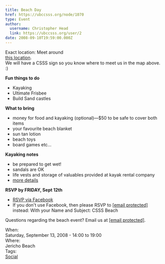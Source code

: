 ```yaml
---
title: Beach Day 
href: https://ubccsss.org/node/1070
type: Event
author:
  username: Christopher Head
  link: https://ubccsss.org/user/2
date: 2008-09-10T19:59:00.000Z
---
```


<div class="field field-name-body field-type-text-with-summary field-label-hidden"><div class="field-items"><div class="field-item even"><p>Exact location: Meet around<br>
<a href="https://maps.google.com/maps?f=q&amp;hl=en&amp;geocode=&amp;q=jericho+beach&amp;sll=49.263249,-123.24031&amp;sspn=0.007436,0.016136&amp;ie=UTF8&amp;ll=49.275771,-123.203087&amp;spn=0.000929,0.002017&amp;t=h&amp;z=19">this location</a>.<br>
We will have a CSSS sign so you know where to meet us in the map above. :)</p>
<p><b>Fun things to do</b></p>
<ul>
<li>Kayaking</li>
<li>Ultimate Frisbee</li>
<li>Build Sand castles</li>
</ul>
<p><b>What to bring</b></p>
<ul>
<li>money for food and kayaking (optional)&#x2014;$50 to be safe to cover both items</li>
<li>your favourite beach blanket</li>
<li>sun tan lotion</li>
<li>beach toys</li>
<li>board games etc...</li>
</ul>
<p><b>Kayaking notes</b></p>
<ul>
<li>be prepared to get wet!</li>
<li>sandals are OK</li>
<li>life vests and storage of valuables provided at kayak rental company</li>
<li><a href="http://www.ecomarine.com/equipment/buy/rates.html">more details</a></li>
</ul>
<p><b>RSVP by FRIDAY, Sept 12th</b></p>
<ul>
<li><a href="http://www.new.facebook.com/event.php?eid=24294509356">RSVP via Facebook</a></li>
<li>If you don&apos;t use Facebook, then please RSVP to <a href="/cdn-cgi/l/email-protection#26444347454e66524e4345534443084547"><span class="__cf_email__" data-cfemail="781a1d191b10380c101d1b0d1a1d561b19">[email&#xA0;protected]</span></a> instead: With your Name and Subject: CSSS Beach</li>
</ul>
<p>Questions regarding the beach event? Email us at <a href="/cdn-cgi/l/email-protection#5a383f3b39321a2e323f392f383f74393b"><span class="__cf_email__" data-cfemail="dcbeb9bdbfb49ca8b4b9bfa9beb9f2bfbd">[email&#xA0;protected]</span></a>.</p>
</div></div></div><div class="field field-name-field-dates field-type-datetime field-label-above"><div class="field-label">When:&#xA0;</div><div class="field-items"><div class="field-item even"><span class="date-display-single">Saturday, September 13, 2008 - <span class="date-display-range"><span class="date-display-start">14:00</span> to <span class="date-display-end">19:00</span></span></span></div></div></div><div class="field field-name-field-location field-type-text field-label-above"><div class="field-label">Where:&#xA0;</div><div class="field-items"><div class="field-item even">Jericho Beach</div></div></div>    <footer>
    <div class="field field-name-field-tags field-type-taxonomy-term-reference field-label-above"><div class="field-label">Tags:&#xA0;</div><div class="field-items"><div class="field-item even"><a href="/social">Social</a></div></div></div>      </footer>